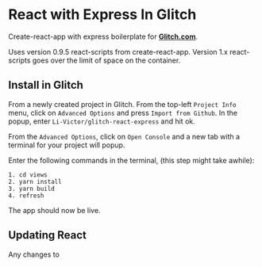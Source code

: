 # React with Express In Glitch

Create-react-app with express boilerplate for [**Glitch.com**](https://glitch.com/). 

Uses version 0.9.5 react-scripts from create-react-app. Version 1.x react-scripts goes over the limit of space on the container.

## Install in Glitch

From a newly created project in Glitch. From the top-left `Project Info` menu, click on `Advanced Options` and press `Import from Github`. In the popup, enter `Li-Victor/glitch-react-express` and hit ok.

From the `Advanced Options`, click on `Open Console` and a new tab with a terminal for your project will popup. 

Enter the following commands in the terminal, (this step might take awhile):

```
1. cd views
2. yarn install
3. yarn build
4. refresh
```

The app should now be live. 

## Updating React

Any changes to 
